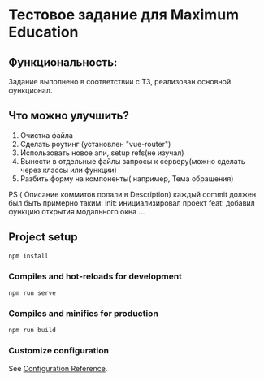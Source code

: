 # Тестовое задание для Maximum Education

## Функциональность:
Задание выполнено в соответствии с ТЗ, реализован основной функционал.

## Что можно улучшить?
1) Очистка файла
2) Сделать роутинг (установлен  "vue-router")
3) Использовать новое апи, setup refs(не изучал)
4) Вынести в отдельные файлы запросы к серверу(можно сделать через классы или функции)
5) Разбить форму на компоненты( например, Тема обращения)

PS ( Описание коммитов попали в Description) каждый commit должен был быть примерно таким: 
init: инициализировал проект
feat: добавил функцию открытия модального окна
...


## Project setup
```
npm install
```

### Compiles and hot-reloads for development
```
npm run serve
```

### Compiles and minifies for production
```
npm run build
```

### Customize configuration
See [Configuration Reference](https://cli.vuejs.org/config/).
